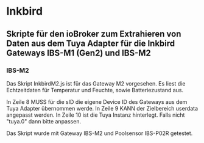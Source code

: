 # Inkbird

## Skripte für den ioBroker zum Extrahieren von Daten aus dem Tuya Adapter für die Inkbird Gateways IBS-M1 (Gen2) und IBS-M2

### IBS-M2
Das Skript InkbirdM2.js ist für das Gateway M2 vorgesehen. Es liest die Echtzeitdaten für Temperatur und Feuchte, sowie Batteriezustand aus.

In Zeile 8 MUSS für die sID die eigene Device ID des Gateways aus dem Tuya Adapter übernommen werde.
In Zeile 9 KANN der Zielbereich userdata angepasst werden.
In Zeile 10 ist die Tuya Instanz hinterlegt. Falls nicht "tuya.0" dann bitte anpassen.

Das Skript wurde mit Gateway IBS-M2 und Poolsensor IBS-P02R getestet.

